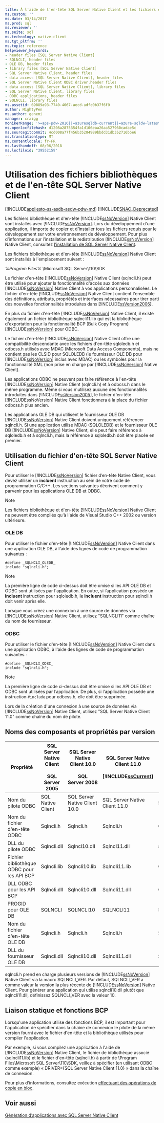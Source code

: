 ```yaml
---
title: À l’aide de l’en-tête SQL Server Native Client et les fichiers de bibliothèque | Microsoft Docs
ms.custom: ''
ms.date: 03/14/2017
ms.prod: sql
ms.reviewer: ''
ms.suite: sql
ms.technology: native-client
ms.tgt_pltfrm: ''
ms.topic: reference
helpviewer_keywords:
- header files [SQL Server Native Client]
- SQLNCLI, header files
- OLE DB, header files
- library files [SQL Server Native Client]
- SQL Server Native Client, header files
- data access [SQL Server Native Client], header files
- SQL Server Native Client ODBC driver,header files
- data access [SQL Server Native Client], library files
- SQL Server Native Client, library files
- ODBC applications, header files
- SQLNCLI, library files
ms.assetid: 69889a98-7740-4667-aecd-adfc0b37f6f0
author: MightyPen
ms.author: genemi
manager: craigg
monikerRange: '>=aps-pdw-2016||=azuresqldb-current||=azure-sqldw-latest||>=sql-server-2016||=sqlallproducts-allversions||>=sql-server-linux-2017'
ms.openlocfilehash: d1208a2875354fa1d106eaa26aa527960cadae5c
ms.sourcegitcommit: 4cd008a77f456b35204989bbdd31db352716bbe6
ms.translationtype: MT
ms.contentlocale: fr-FR
ms.lasthandoff: 08/06/2018
ms.locfileid: "39552159"
---
```

# <a name="using-the-sql-server-native-client-header-and-library-files"></a>Utilisation des fichiers bibliothèques et de l'en-tête SQL Server Native Client
[!INCLUDE[appliesto-ss-asdb-asdw-pdw-md](../../../includes/appliesto-ss-asdb-asdw-pdw-md.md)]
[!INCLUDE[SNAC_Deprecated](../../../includes/snac-deprecated.md)]

  Les fichiers bibliothèque et d'en-tête [!INCLUDE[ssNoVersion](../../../includes/ssnoversion-md.md)] Native Client sont installés avec [!INCLUDE[ssNoVersion](../../../includes/ssnoversion-md.md)]. Lors du développement d'une application, il importe de copier et d'installer tous les fichiers requis pour le développement sur votre environnement de développement. Pour plus d’informations sur l’installation et la redistribution [!INCLUDE[ssNoVersion](../../../includes/ssnoversion-md.md)] Native Client, consultez [l’installation de SQL Server Native Client](../../../relational-databases/native-client/applications/installing-sql-server-native-client.md).  
  
 Les fichiers bibliothèque et d'en-tête [!INCLUDE[ssNoVersion](../../../includes/ssnoversion-md.md)] Native Client sont installés à l'emplacement suivant :  
  
 *%Program Files%* \Microsoft SQL Server\110\SDK  
  
 Le fichier d'en-tête [!INCLUDE[ssNoVersion](../../../includes/ssnoversion-md.md)] Native Client (sqlncli.h) peut être utilisé pour ajouter la fonctionnalité d'accès aux données [!INCLUDE[ssNoVersion](../../../includes/ssnoversion-md.md)] Native Client à vos applications personnalisées. Le fichier d'en-tête [!INCLUDE[ssNoVersion](../../../includes/ssnoversion-md.md)] Native Client contient l'ensemble des définitions, attributs, propriétés et interfaces nécessaires pour tirer parti des nouvelles fonctionnalités introduites dans [!INCLUDE[ssVersion2005](../../../includes/ssversion2005-md.md)].  
  
 En plus du fichier d'en-tête [!INCLUDE[ssNoVersion](../../../includes/ssnoversion-md.md)] Native Client, il existe également un fichier bibliothèque sqlncli11.lib qui est la bibliothèque d'exportation pour la fonctionnalité BCP (Bulk Copy Program) [!INCLUDE[ssNoVersion](../../../includes/ssnoversion-md.md)] pour ODBC.  
  
 Le fichier d'en-tête [!INCLUDE[ssNoVersion](../../../includes/ssnoversion-md.md)] Native Client offre une compatibilité descendante avec les fichiers d'en-tête sqloledb.h et odbcss.h utilisés avec MDAC (Microsoft Data Access Components), mais ne contient pas les CLSID pour SQLOLEDB (le fournisseur OLE DB pour [!INCLUDE[ssNoVersion](../../../includes/ssnoversion-md.md)] inclus avec MDAC) ou les symboles pour la fonctionnalité XML (non prise en charge par [!INCLUDE[ssNoVersion](../../../includes/ssnoversion-md.md)] Native Client).  
  
 Les applications ODBC ne peuvent pas faire référence à l'en-tête [!INCLUDE[ssNoVersion](../../../includes/ssnoversion-md.md)] Native Client (sqlncli.h) et à odbcss.h dans le même programme. Même si vous n'utilisez aucune des fonctionnalités introduites dans [!INCLUDE[ssVersion2005](../../../includes/ssversion2005-md.md)], le fichier d'en-tête [!INCLUDE[ssNoVersion](../../../includes/ssnoversion-md.md)] Native Client fonctionnera à la place du fichier odbcss.h plus ancien.  
  
 Les applications OLE DB qui utilisent le fournisseur OLE DB [!INCLUDE[ssNoVersion](../../../includes/ssnoversion-md.md)] Native Client doivent uniquement référencer sqlncli.h. Si une application utilise MDAC (SQLOLEDB) et le fournisseur OLE DB [!INCLUDE[ssNoVersion](../../../includes/ssnoversion-md.md)] Native Client, elle peut faire référence à sqloledb.h et à sqlncli.h, mais la référence à sqloledb.h doit être placée en premier.  
  
## <a name="using-the-sql-server-native-client-header-file"></a>Utilisation du fichier d'en-tête SQL Server Native Client  
 Pour utiliser le [!INCLUDE[ssNoVersion](../../../includes/ssnoversion-md.md)] fichier d’en-tête Native Client, vous devez utiliser un **incluent** instruction au sein de votre code de programmation C/C++. Les sections suivantes décrivent comment y parvenir pour les applications OLE DB et ODBC.  
  
> [!NOTE]  
>  Les fichiers bibliothèque et d'en-tête [!INCLUDE[ssNoVersion](../../../includes/ssnoversion-md.md)] Native Client ne peuvent être compilés qu'à l'aide de Visual Studio C++ 2002 ou version ultérieure.  
  
### <a name="ole-db"></a>OLE DB  
 Pour utiliser le fichier d'en-tête [!INCLUDE[ssNoVersion](../../../includes/ssnoversion-md.md)] Native Client dans une application OLE DB, à l'aide des lignes de code de programmation suivantes :  
  
```  
#define _SQLNCLI_OLEDB_  
include "sqlncli.h";  
```  
  
> [!NOTE]  
>  La première ligne de code ci-dessus doit être omise si les API OLE DB et ODBC sont utilisées par l'application. En outre, si l’application possède un **incluent** instruction pour sqloledb.h, le **incluent** instruction pour sqlncli.h doit venir après elle.  
  
 Lorsque vous créez une connexion à une source de données via [!INCLUDE[ssNoVersion](../../../includes/ssnoversion-md.md)] Native Client, utilisez "SQLNCLI11" comme chaîne du nom de fournisseur.  
  
### <a name="odbc"></a>ODBC  
 Pour utiliser le fichier d'en-tête [!INCLUDE[ssNoVersion](../../../includes/ssnoversion-md.md)] Native Client dans une application ODBC, à l'aide des lignes de code de programmation suivantes :  
  
```  
#define _SQLNCLI_ODBC_  
include "sqlncli.h";  
```  
  
> [!NOTE]  
>  La première ligne de code ci-dessus doit être omise si les API OLE DB et ODBC sont utilisées par l’application. De plus, si l'application possède une instruction `#include` pour odbcss.h, elle doit être supprimée.  
  
 Lors de la création d'une connexion à une source de données via [!INCLUDE[ssNoVersion](../../../includes/ssnoversion-md.md)] Native Client, utilisez "SQL Server Native Client 11.0" comme chaîne du nom de pilote.  
  
## <a name="component-names-and-properties-by-version"></a>Noms des composants et propriétés par version  
  
|Propriété|SQL Server Native Client<br /><br /> SQL Server 2005|SQL Server Native Client 10.0<br /><br /> SQL Server 2008|SQL Server Native Client 11.0<br /><br /> [!INCLUDE[ssCurrent](../../../includes/sscurrent-md.md)]|MDAC|  
|--------------|--------------------------------------------------|-------------------------------------------------------|---------------------------------------------------------------|----------|  
|Nom du pilote ODBC|SQL Native Client|SQL Server Native Client 10.0|SQL Server Native Client 11.0|SQL Server|  
|Nom du fichier d'en-tête ODBC|Sqlncli.h|Sqlncli.h|Sqlncli.h|Odbcss.h|  
|DLL du pilote ODBC|Sqlncli.dll|Sqlncl10.dll|Sqlncl11.dll|sqlsrv32.dll|  
|Fichier bibliothèque ODBC pour les API BCP|Sqlncli.lib|Sqlncli10.lib|Sqlncli11.lib|Odbcbcp.lib|  
|DLL ODBC pour les API BCP|Sqlncli.dll|Sqlncli10.dll|Sqlncli11.dll|Odbcbcp.dll|  
|PROGID pour OLE DB|SQLNCLI|SQLNCLI10|SQLNCLI11|SQLOLEDB|  
|Nom du fichier d'en-tête OLE DB|Sqlncli.h|Sqlncli.h|Sqlncli.h|Sqloledb.h|  
|DLL du fournisseur OLE DB|Sqlncli.dll|Sqlncli10.dll|Sqlncli11.dll|Sqloledb.dll|  
  
 sqlncli.h prend en charge plusieurs versions de [!INCLUDE[ssNoVersion](../../../includes/ssnoversion-md.md)] Native Client via la macro SQLNCLI_VER. Par défaut, SQLNCLI_VER a comme valeur la version la plus récente de [!INCLUDE[ssNoVersion](../../../includes/ssnoversion-md.md)] Native Client. Pour générer une application qui utilise sqlncli10.dll plutôt que sqlncli11.dll, définissez SQLNCLI_VER avec la valeur 10.  
  
## <a name="static-linking-and-bcp-functions"></a>Liaison statique et fonctions BCP  
 Lorsqu'une application utilise des fonctions BCP, il est important pour l'application de spécifier dans la chaîne de connexion le pilote de la même version fourni avec le fichier d'en-tête et la bibliothèque utilisés pour compiler l'application.  
  
 Par exemple, si vous compilez une application à l'aide de [!INCLUDE[ssNoVersion](../../../includes/ssnoversion-md.md)] Native Client, le fichier de bibliothèque associé (sqlncli11.lib) et le fichier d'en-tête (sqlncli.h) à partir de \Program Files\Microsoft SQL Server\110\SDK, veillez à spécifier (en utilisant ODBC comme exemple) « DRIVER={SQL Server Native Client 11.0} » dans la chaîne de connexion.  
  
 Pour plus d’informations, consultez exécution [effectuant des opérations de copie en bloc](../../../relational-databases/native-client/features/performing-bulk-copy-operations.md).  
  
## <a name="see-also"></a>Voir aussi  
 [Génération d’applications avec SQL Server Native Client](../../../relational-databases/native-client/applications/building-applications-with-sql-server-native-client.md)  
  
  
